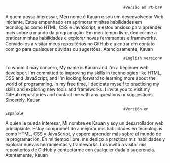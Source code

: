                                                         #Versão em Pt-br#

A quem possa interessar,
Meu nome é Kauan e sou um desenvolvedor Web iniciante. Estou empenhado em aprimorar minhas habilidades em tecnologias como HTML, CSS e JavaScript, e estou ansioso para aprender mais sobre o mundo da programação. Em meu tempo livre, dedico-me a praticar minhas habilidades e explorar novas ferramentas e frameworks. Convido-os a visitar meus repositórios no GitHub e a entrar em contato comigo para quaisquer dúvidas ou sugestões.
Atenciosamente, Kauan

                                                        #English version#
To whom it may concern,
My name is Kauan and I'm a beginner web developer. I'm committed to improving my skills in technologies like HTML, CSS and JavaScript, and I'm looking forward to learning more about the world of programming. In my free time, I dedicate myself to practicing my skills and exploring new tools and frameworks. I invite you to visit my GitHub repositories and contact me with any questions or suggestions.
Sincerely, Kauan

                                                        #Versión en Español#
A quien le pueda interesar,
Mi nombre es Kauan y soy un desarrollador web principiante. Estoy comprometido a mejorar mis habilidades en tecnologías como HTML, CSS y JavaScript, y espero aprender más sobre el mundo de la programación. En mi tiempo libre, me dedico a practicar mis habilidades y explorar nuevas herramientas y frameworks. Los invito a visitar mis repositorios de GitHub y contactarme con cualquier duda o sugerencia.
Atentamente, Kauan
